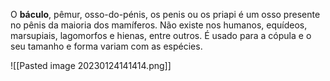 O **báculo**, pêmur, osso-do-pénis, os penis ou os priapi é um osso presente no pênis da maioria dos mamíferos. Não existe nos humanos, equídeos, marsupiais, lagomorfos e hienas, entre outros. É usado para a cópula e o seu tamanho e forma variam com as espécies.

![[Pasted image 20230124141414.png]]